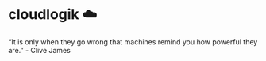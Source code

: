 # cloudlogik ☁️ 

“It is only when they go wrong that machines remind you how powerful they are.” - Clive James

<!---
cloudlogik/cloudlogik is a ✨ special ✨ repository because its `README.md` (this file) appears on your GitHub profile.
You can click the Preview link to take a look at your changes.
--->
